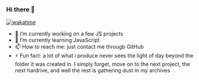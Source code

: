 ### Hi there 👋
[![wakatime](https://wakatime.com/badge/user/dc1dc057-ff99-47da-8660-bd2cf7ea60f1.svg)](https://wakatime.com/@dc1dc057-ff99-47da-8660-bd2cf7ea60f1)

- 🔭 I’m currently working on a few JS projects
- 🌱 I’m currently learning JavaScript
- 📫 How to reach me: just contact me througb GitHub
- ⚡ Fun fact: a lot of what i produce never sees the light of day beyond the folder it was created in. I simply forget, move on to the next project, the next hardrive, and well the rest is gathering dust in my archives
<!--
**Boldbydesign/Boldbydesign** is a ✨ _special_ ✨ repository because its `README.md` (this file) appears on your GitHub profile.

Here are some ideas to get you started:

- 🔭 I’m currently working on ...
- 🌱 I’m currently learning ...
- 👯 I’m looking to collaborate on ...
- 🤔 I’m looking for help with ...
- 💬 Ask me about ...
- 📫 How to reach me: ... 
- 😄 Pronouns: ...
- ⚡ Fun fact: ...
-->
